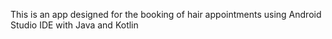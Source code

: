 This is an app designed for the booking of hair appointments using Android Studio IDE with Java and Kotlin
